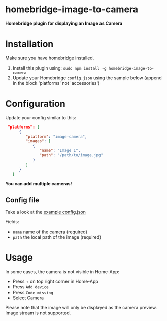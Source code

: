 # homebridge-image-to-camera

**Homebridge plugin for displaying an Image as Camera**

<!-- [![NPM version](https://badge.fury.io/js/homebridge-image-to-camera.svg)](https://npmjs.org/package/homebridge-image-to-camera) [![Dependency Status](https://christian-dm.org/christian-fei/homebridge-image-to-camera.svg)](https://christian-dm.org/christian-fei/homebridge-image-to-camera) [![PRs Welcome](https://img.shields.io/badge/PRs-welcome-brightgreen.svg)](http://makeapullrequest.com) [![Downloads](https://img.shields.io/npm/dm/homebridge-image-to-camera.svg)](https://npmjs.org/package/homebridge-image-to-camera) -->

# Installation

Make sure you have homebridge installed.

1. Install this plugin using: `sudo npm install -g homebridge-image-to-camera`
2. Update your Homebridge `config.json` using the sample below (append in the block 'platforms' not 'accessories')


# Configuration

Update your config similar to this:
```json
 "platforms": [
      {
         "platform": "image-camera",
         "images": [
            {
               "name": "Image 1",
               "path": "/path/to/image.jpg"
            }
         ]
      }
   ]
```

**You can add multiple cameras!**

## Config file

Take a look at the <a href="config.example.json">example config.json</a>

Fields:

* `name` name of the camera (required)
* `path` the local path of the image (required)

# Usage

In some cases, the camera is not visible in Home-App:
* Press + on top right corner in Home-App
* Press `Add device`
* Press `Code missing`
* Select Camera

Please note that the image will only be displayed as the camera preview. Image stream is not supported.
